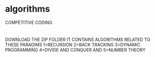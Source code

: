 # algorithms
COMPETITIVE CODING
#
DOWNLOAD THE ZIP FOLDER
IT CONTAINS ALGORITHMS RELATED TO THESE PARADIMS
1>RECURSION
2>BACK TRACKING
3>DYNAMIC PROGRAMMING
4>DIVIDE AND CONQUER
AND 
5>NUMBER THEORY
